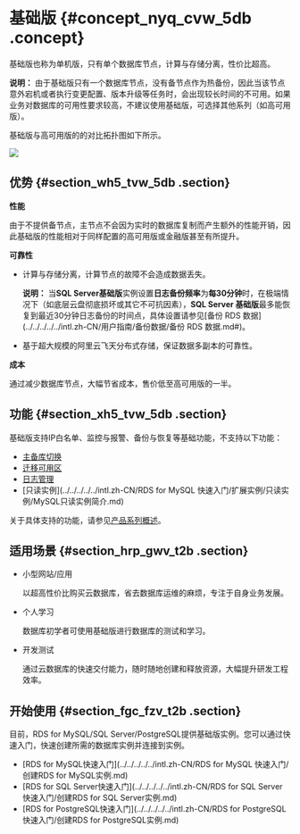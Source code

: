 # 基础版 {#concept_nyq_cvw_5db .concept}

基础版也称为单机版，只有单个数据库节点，计算与存储分离，性价比超高。

**说明：** 由于基础版只有一个数据库节点，没有备节点作为热备份，因此当该节点意外宕机或者执行变更配置、版本升级等任务时，会出现较长时间的不可用。如果业务对数据库的可用性要求较高，不建议使用基础版，可选择其他系列（如高可用版）。

基础版与高可用版的的对比拓扑图如下所示。

![](http://static-aliyun-doc.oss-cn-hangzhou.aliyuncs.com/assets/img/7788/15510873991359_zh-CN.png)

## 优势 {#section_wh5_tvw_5db .section}

**性能**

由于不提供备节点，主节点不会因为实时的数据库复制而产生额外的性能开销，因此基础版的性能相对于同样配置的高可用版或金融版甚至有所提升。

**可靠性**

-   计算与存储分离，计算节点的故障不会造成数据丢失。

    **说明：** 当**SQL Server基础版**实例设置**日志备份频率**为**每30分钟**时，在极端情况下（如底层云盘彻底损坏或其它不可抗因素），**SQL Server 基础版**最多能恢复到最近30分钟日志备份的时间点，具体设置请参见[备份 RDS 数据](../../../../../intl.zh-CN/用户指南/备份数据/备份 RDS 数据.md#)。

-   基于超大规模的阿里云飞天分布式存储，保证数据多副本的可靠性。

**成本**

通过减少数据库节点，大幅节省成本，售价低至高可用版的一半。

## 功能 {#section_xh5_tvw_5db .section}

基础版支持IP白名单、监控与报警、备份与恢复等基础功能，不支持以下功能：

-   [主备库切换](../../../../../intl.zh-CN/用户指南/实例管理/切换主备实例.md)
-   [迁移可用区](../../../../../intl.zh-CN/用户指南/实例管理/迁移可用区.md)
-   [日志管理](../../../../../intl.zh-CN/用户指南/日志管理.md)
-   [只读实例](../../../../../intl.zh-CN/RDS for MySQL 快速入门/扩展实例/只读实例/MySQL只读实例简介.md)

关于具体支持的功能，请参见[产品系列概述](intl.zh-CN/云数据库RDS简介/产品系列/产品系列概述.md)。

## 适用场景 {#section_hrp_gwv_t2b .section}

-   小型网站/应用

    以超高性价比购买云数据库，省去数据库运维的麻烦，专注于自身业务发展。

-   个人学习

    数据库初学者可使用基础版进行数据库的测试和学习。

-   开发测试

    通过云数据库的快速交付能力，随时随地创建和释放资源，大幅提升研发工程效率。


## 开始使用 {#section_fgc_fzv_t2b .section}

目前，RDS for MySQL/SQL Server/PostgreSQL提供基础版实例。您可以通过快速入门，快速创建所需的数据库实例并连接到实例。

-   [RDS for MySQL快速入门](../../../../../intl.zh-CN/RDS for MySQL 快速入门/创建RDS for MySQL实例.md)
-   [RDS for SQL Server快速入门](../../../../../intl.zh-CN/RDS for SQL Server 快速入门/创建RDS for SQL Server实例.md)
-   [RDS for PostgreSQL快速入门](../../../../../intl.zh-CN/RDS for PostgreSQL 快速入门/创建RDS for PostgreSQL实例.md)

